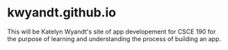 # kwyandt.github.io
This will be Katelyn Wyandt's site of app developement for CSCE 190 for the purpose of learning and understanding the process of building an app.
